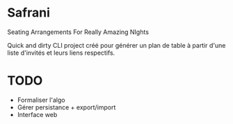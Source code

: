 # Safrani
Seating Arrangements For Really Amazing NIghts

Quick and dirty CLI project créé pour générer un plan de table à partir d'une liste d'invités et leurs liens respectifs.

# TODO
* Formaliser l'algo
* Gérer persistance + export/import
* Interface web
